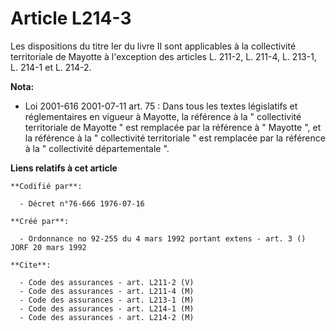 # Article L214-3

Les dispositions du titre Ier du livre II sont applicables à la collectivité territoriale de Mayotte à l'exception des
articles L. 211-2, L. 211-4, L. 213-1, L. 214-1 et L. 214-2.

**Nota:**

- Loi 2001-616 2001-07-11 art. 75 : Dans tous les textes législatifs et réglementaires en vigueur à Mayotte, la référence à
la " collectivité territoriale de Mayotte " est remplacée par la référence à " Mayotte ", et la référence à la " collectivité
territoriale " est remplacée par la référence à la " collectivité départementale ".

**Liens relatifs à cet article**

	**Codifié par**:

	  - Décret n°76-666 1976-07-16

	**Créé par**:

	  - Ordonnance no 92-255 du 4 mars 1992 portant extens - art. 3 () JORF 20 mars 1992

	**Cite**:

	  - Code des assurances - art. L211-2 (V)
	  - Code des assurances - art. L211-4 (M)
	  - Code des assurances - art. L213-1 (M)
	  - Code des assurances - art. L214-1 (M)
	  - Code des assurances - art. L214-2 (M)
